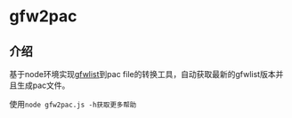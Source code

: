 # gfw2pac

## 介绍

基于node环境实现[gfwlist](https://github.com/gfwlist/gfwlist)到pac file的转换工具，自动获取最新的gfwlist版本并且生成pac文件。

使用`node gfw2pac.js -h获取更多帮助`
